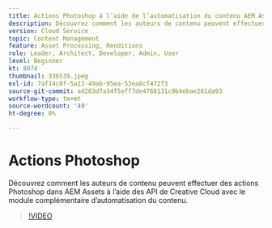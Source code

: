```yaml
---
title: Actions Photoshop à l’aide de l’automatisation du contenu AEM Assets
description: Découvrez comment les auteurs de contenu peuvent effectuer des actions Photoshop dans AEM Assets à l’aide des API de Creative Cloud avec le module complémentaire d’automatisation du contenu.
version: Cloud Service
topic: Content Management
feature: Asset Processing, Renditions
role: Leader, Architect, Developer, Admin, User
level: Beginner
kt: 8074
thumbnail: 336539.jpeg
exl-id: 7af14c0f-5a13-49ab-95ea-53ea8cf472f3
source-git-commit: ad203d7a34f5eff7de4768131c9b4ebae261da93
workflow-type: tm+mt
source-wordcount: '49'
ht-degree: 0%

---
```


# Actions Photoshop

Découvrez comment les auteurs de contenu peuvent effectuer des actions Photoshop dans AEM Assets à l’aide des API de Creative Cloud avec le module complémentaire d’automatisation du contenu.

>[!VIDEO](https://video.tv.adobe.com/v/336539?quality=12&learn=on)
